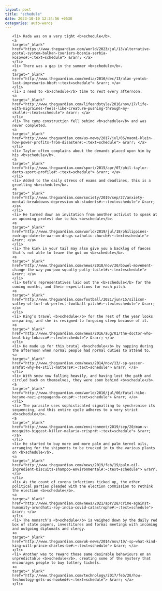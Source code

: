 ```yaml
---
layout: post
title: "schedule"
date: 2023-10-10 12:34:56 +0530
categories: auto-words
---
```

<ol>

    <li> Rada was on a very tight <b>schedule</b>.
    <a 
    target="_blank" 
    href="https://www.theguardian.com/world/2023/jul/13/alternative-postal-system-balkan-couriers-bosnia-serbia-kosovo#:~:text=schedule"> &rarr; </a>
    </li>
    <li> There was a gap in the summer <b>schedule</b>.
    <a 
    target="_blank" 
    href="http://www.theguardian.com/media/2016/dec/13/alan-yentob-last-impresario-bbc#:~:text=schedule"> &rarr; </a>
    </li>
    <li> I need to <b>schedule</b> time to rest every afternoon.
    <a 
    target="_blank" 
    href="http://www.theguardian.com/lifeandstyle/2016/nov/17/life-with-migraines-feels-like-creature-pushing-through-my-skull#:~:text=schedule"> &rarr; </a>
    </li>
    <li> The camp construction fell behind <b>schedule</b> and was never completed.
    <a 
    target="_blank" 
    href="http://www.theguardian.com/us-news/2017/jul/06/naomi-klein-how-power-profits-from-disaster#:~:text=schedule"> &rarr; </a>
    </li>
    <li> Taylor often complains about the demands placed upon him by his <b>schedule</b>.
    <a 
    target="_blank" 
    href="http://www.theguardian.com/sport/2015/apr/07/phil-taylor-darts-sport-profile#:~:text=schedule"> &rarr; </a>
    </li>
    <li> Added to the daily stress of exams and deadlines, this is a gruelling <b>schedule</b>.
    <a 
    target="_blank" 
    href="http://www.theguardian.com/society/2019/sep/27/anxiety-mental-breakdowns-depression-uk-students#:~:text=schedule"> &rarr; </a>
    </li>
    <li> He turned down an invitation from another activist to speak at an upcoming protest due to his <b>schedule</b>.
    <a 
    target="_blank" 
    href="http://www.theguardian.com/world/2019/jul/18/philippines-rodrigo-duterte-war-on-drugs-catholic-church#:~:text=schedule"> &rarr; </a>
    </li>
    <li> The kink in your tail may also give you a backlog of faeces that’s not able to leave the gut on <b>schedule</b>.
    <a 
    target="_blank" 
    href="http://www.theguardian.com/news/2018/nov/30/bowel-movement-change-the-way-you-poo-squatty-potty-toilet#:~:text=schedule"> &rarr; </a>
    </li>
    <li> Uefa’s representatives laid out the <b>schedule</b> for the coming months, and their expectations for each pitch.
    <a 
    target="_blank" 
    href="http://www.theguardian.com/football/2021/jun/15/silicon-valley-of-turf-uk-perfect-football-pitch#:~:text=schedule"> &rarr; </a>
    </li>
    <li> King’s travel <b>schedule</b> for the rest of the year looks unsparing, and she is resigned to forgoing sleep because of it.
    <a 
    target="_blank" 
    href="http://www.theguardian.com/news/2016/aug/01/the-doctor-who-beat-big-tobacco#:~:text=schedule"> &rarr; </a>
    </li>
    <li> He made up for this brutal <b>schedule</b> by napping during the afternoon when normal people had normal duties to attend to.
    <a 
    target="_blank" 
    href="http://www.theguardian.com/news/2014/nov/13/-sp-yasser-arafat-why-he-still-matters#:~:text=schedule"> &rarr; </a>
    </li>
    <li> With snow now falling heavily, and having lost the path and circled back on themselves, they were soon behind <b>schedule</b>.
    <a 
    target="_blank" 
    href="http://www.theguardian.com/world/2016/jul/06/fatal-hike-became-nazi-propaganda-coup#:~:text=schedule"> &rarr; </a>
    </li>
    <li> The parasite uses sophisticated signalling to synchronise its sequencing, and this entire cycle adheres to a very strict <b>schedule</b>.
    <a 
    target="_blank" 
    href="http://www.theguardian.com/environment/2019/sep/20/man-v-mosquito-biggest-killer-malaria-crispr#:~:text=schedule"> &rarr; </a>
    </li>
    <li> He started to buy more and more palm and palm kernel oils, arranging for the shipments to be trucked in to the various plants on <b>schedule</b>.
    <a 
    target="_blank" 
    href="http://www.theguardian.com/news/2019/feb/19/palm-oil-ingredient-biscuits-shampoo-environmental#:~:text=schedule"> &rarr; </a>
    </li>
    <li> As the count of corona infections ticked up, the other political parties pleaded with the election commission to rethink the election <b>schedule</b>.
    <a 
    target="_blank" 
    href="http://www.theguardian.com/news/2021/apr/28/crime-against-humanity-arundhati-roy-india-covid-catastrophe#:~:text=schedule"> &rarr; </a>
    </li>
    <li> The monarch’s <b>schedule</b> is weighed down by the daily red box of state papers, investitures and formal meetings with incoming and outgoing diplomats and clergy.
    <a 
    target="_blank" 
    href="http://www.theguardian.com/uk-news/2014/nov/19/-sp-what-kind-king-will-prince-charles-be#:~:text=schedule"> &rarr; </a>
    </li>
    <li> Another was to reward those same desirable behaviours on an unpredictable <b>schedule</b>, creating some of the mystery that encourages people to buy lottery tickets.
    <a 
    target="_blank" 
    href="http://www.theguardian.com/technology/2017/feb/28/how-technology-gets-us-hooked#:~:text=schedule"> &rarr; </a>
    </li>